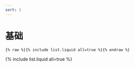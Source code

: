 ```yaml
---
sort: 1
---
```


# 基础

```
{% raw %}{% include list.liquid all=true %}{% endraw %}
```
{% include list.liquid all=true %}